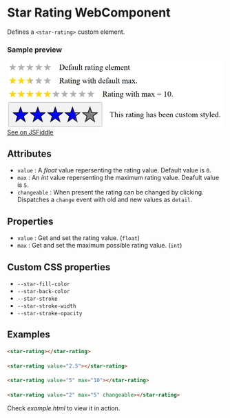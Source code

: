 # Star Rating WebComponent
Defines a `<star-rating>` custom element.

### Sample preview
![](preview.png)
[See on JSFiddle](https://jsfiddle.net/bmx4n16k/)

## Attributes
- `value` : A *float* value repersenting the rating value. Default value is `0`.
- `max` : An *int* value repersenting the maximum rating value. Deafult value is `5`.
- `changeable` : When present the rating can be changed by clicking. Dispatches a `change` event with old and new values as `detail`.

## Properties
- `value` : Get and set the rating value. (`float`)
- `max` : Get and set the maximum possible rating value. (`int`)

## Custom CSS properties
- `--star-fill-color`
- `--star-back-color`
- `--star-stroke`
- `--star-stroke-width`
- `--star-stroke-opacity`

## Examples
```html
<star-rating></star-rating>

<star-rating value="2.5"></star-rating>

<star-rating value="5" max="10"></star-rating>

<star-rating value="2" max="5" changeable></star-rating>
```
Check *example.html* to view it in action.